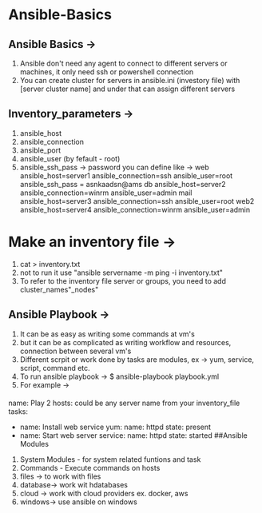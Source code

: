 # Ansible-Basics

## Ansible Basics ->
1) Ansible don't need any agent to connect to different servers or machines, it only need ssh or powershell connection
2) You can create cluster for servers in ansible.ini (investory file) with [server cluster name] and under that can assign different servers


## Inventory_parameters ->
1) ansible_host
2) ansible_connection
3) ansible_port
4) ansible_user (by fefault - root)
5) ansible_ssh_pass -> password
    you can define like ->
    web   ansible_host=server1  ansible_connection=ssh    ansible_user=root   ansible_ssh_pass = asnkaadsn@ams
    db    ansible_host=server2  ansible_connection=winrm  ansible_user=admin
    mail  ansible_host=server3  ansible_connection=ssh    ansible_user=root
    web2  ansible_host=server4  ansible_connection=winrm  ansible_user=admin

# Make an inventory file ->
1) cat > inventory.txt
2) not to run it use "ansible servername -m ping -i inventory.txt"
3) To refer to the inventory file server or groups, you need to add cluster_names"_nodes"

## Ansible Playbook ->
1) It can be as easy as writing some commands at vm's
2) but it can be as complicated as writing workflow and resources, connection between several vm's
3) Different scrpit or work done by tasks are modules, ex -> yum, service, script, command etc.
4) To run ansible playbook -> $ ansible-playbook playbook.yml 
5) For example -> 
####
name: Play 2
hosts: could be any server name from your inventory_file
tasks:
  - name: Install web service
    yum:
      name: httpd
      state: present
  - name: Start web server
    service:
      name: httpd
      state: started
##Ansible Modules
1) System Modules - for system related funtions and task
2) Commands - Execute commands on hosts
3) files -> to work with files
4) database-> work wit hdatabases
5) cloud -> work with cloud providers ex. docker, aws
6) windows-> use ansible on windows
